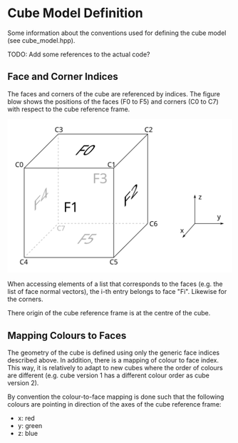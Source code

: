 Cube Model Definition
=====================

Some information about the conventions used for defining the cube model (see
cube_model.hpp).

TODO: Add some references to the actual code?


Face and Corner Indices
-----------------------

The faces and corners of the cube are referenced by indices.  The figure blow
shows the positions of the faces (F0 to F5) and corners (C0 to C7) with respect
to the cube reference frame.

![Indices of cube faces and corners](images/cube_model.svg)

When accessing elements of a list that corresponds to the faces (e.g. the list
of face normal vectors), the i-th entry belongs to face "Fi".  Likewise for the
corners.

There origin of the cube reference frame is at the centre of the cube.


Mapping Colours to Faces
------------------------

The geometry of the cube is defined using only the generic face indices
described above.  In addition, there is a mapping of colour to face index.  This
way, it is relatively to adapt to new cubes where the order of colours are
different (e.g. cube version 1 has a different colour order as cube version 2).

By convention the colour-to-face mapping is done such that the following colours
are pointing in direction of the axes of the cube reference frame:

 - x: red
 - y: green
 - z: blue
